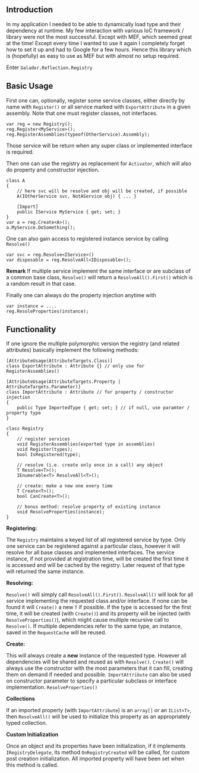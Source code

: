 
## Introduction

In my application I needed to be able to dynamically load type and their dependency at runtime. 
My few interaction with various IoC framework / library were not the most successful. Except with MEF, which seemed great at the time!
Except every time I wanted to use it again I completely forget how to set it up and had to Google for a few hours.
Hence this library which is (hopefully) as easy to use as MEF but with almost no setup required.

Enter `Galador.Reflection.Registry`

## Basic Usage
First one can, optionally, register some service classes, either directly by name with `Register()`
or all service marked with `ExportAttribute` in a given assembly.
Note that one must register classes, not interfaces.

    var reg = new Registry();
    reg.Register<MyService>();
    reg.RegisterAssemblies(typeof(OtherService).Assembly);

Those service will be return when any super class or implemented interface is required.

Then one can use the registry as replacement for `Activator`, 
which will also do property and constructor injection.

    class A
    {
        // here svc will be resolve and obj will be created, if possible
        A(IOtherService svc, NotAService obj) { ... }

        [Import]
        public IService MyService { get; set; }
    }
    var a = reg.Create<A>();
    a.MyService.DoSomething();


One can also gain access to registered instance service by calling `Resolve()`

    var svc = reg.Resolve<IService>()
    var disposable = reg.ResolveAll<IDisposable>();

**Remark** If multiple service implement the same interface or are subclass of a common base class,
    `Resolve()` will return a `ResolveAll().First()` which is a random result in that case.

Finally one can always do the property injection anytime with

    var instance = ....
    reg.ResoleProperties(instance);


## Functionality
If one ignore the multiple polymorphic version the registry (and related attributes) basically implement the following methods:

    [AttributeUsage(AttributeTargets.Class)]
    class ExportAttribute : Attribute {} // only use for RegisterAssemblies()

    [AttributeUsage(AttributeTargets.Property | AttributeTargets.Parameter)]
    class ImportAttribute : Attribute // for property / constructor injection
    {
        public Type ImportedType { get; set; } // if null, use paramter / property type
    }

    class Registry
    {
        // register services
        void RegisterAssemblies(exported type in assemblies)
        void Register(types);
        bool IsRegistered(type);

        // resolve (i.e. create only once in a call) any object
        T Resolve<T>();
        IEnumerable<T> ResolveAll<T>();

        // create: make a new one every time
        T Create<T>();
        bool CanCreate<T>();

        // bonus method: resolve property of existing instance
        void ResolveProperties(instance);
    }

**Registering:**

The `Registry` maintains a keyed list of all registered service by type. 
Only one service can be registered against a particular class, however it will resolve for all base classes and 
implemented interfaces.
The service instance, if not provided at registration time, will be created the first time it is accessed 
and will be cached by the registry. Later request of that type will returned the same instance.

**Resolving:**

`Resolve()` will simply call `ResolveAll().First()`. `ResolveAll()` will look for all service implementing
    the requested class and/or interface. If none can be found it will `Create()` a new `T` if possible.
If the type is accessed for the first time, it will be created (with `Create()`) and its property will be injected
(with `ResolveProperties()`), which might cause multiple recursive call to `Resolve()`.
If multiple dependencies refer to the same type, an instance, saved in the `RequestCache` will be reused.

**Create:**

This will always create a **new** instance of the requested type. However all dependencies will be shared and reused as with `Resolve()`.
`Create()` will always use the constructor with the most parameters that it can fill, creating them on demand if needed and possible.
`ImportAttribute` can also be used on constructor parameter to specify a particular subclass or interface implementation.
`ResolveProperties()`

**Collections**

If an imported property (with `ImportAttribute`) is an `array[]` or an `IList<T>`, then `ResolveAll()` will 
be used to initialize this property as an appropriately typed collection.

**Custom Initialization**

Once an object and its properties have been initialization, if it implements `IRegistryDelegate`, its method 
`OnRegistryCreated` will be called, for custom post creation initialization. All imported property will
have been set when this method is called.
